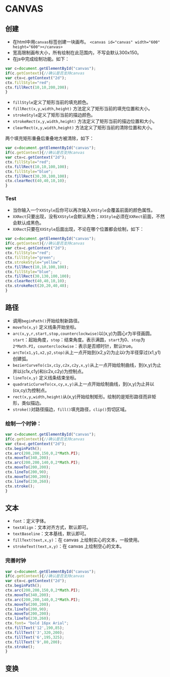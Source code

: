 # CANVAS

## 创建

- 在html中用`canvas`标签创建一块画布。
`<canvas id="canvas" width="600" height="600"></canvas>`
- 宽高限制画布大小，所有绘制在此范围内，不写会默认300x150。
- 在js中完成绘制功能。如下：
```javascript
var c=document.getElementById("canvas");
if(c.getContext){//确认是否支持canvas
var ctx=c.getContext("2d");
ctx.fillStyle="red";
ctx.fillRect(10,10,200,200);
}
```

- `fillStyle`定义了矩形当前的填充颜色。
- `fillRect(x,y,width,height)` 方法定义了矩形当前的填充位置和大小。
- `strokeStyle`定义了矩形当前的描边颜色。
- `strokeRect(x,y,width,height)` 方法定义了矩形当前的描边位置和大小。
- `clearRect(x,y,width,height)` 方法定义了矩形当前的清除位置和大小。

两个填充矩形重叠后重叠地方被清除，如下：
```javascript
var c=document.getElementById("canvas");
if(c.getContext){//确认是否支持canvas
var ctx=c.getContext("2d");
ctx.fillStyle="red";
ctx.fillRect(10,10,100,100);
ctx.fillStyle="blue";
ctx.fillRect(30,30,100,100);
ctx.clearRect(40,40,10,10);
}
```
### Test
* 当你输入一个`XXStyle`后你可以再次输入`XXStyle`会覆盖前面的颜色属性。
* `XXRect`只要出现，没有`XXStyle`会默认黑色；`XXStyle`必须在`XXRect`前面，不然会默认成黑色。
* `XXRect`只要在`XXStyle`后面出现，不论在哪个位置都会绘制，如下：
```javascript
var c=document.getElementById("canvas");
if(c.getContext){//确认是否支持canvas
var ctx=c.getContext("2d");
ctx.fillStyle="red";
ctx.fillStyle="green";
ctx.strokeStyle="yellow";
ctx.fillRect(10,10,100,100);
ctx.fillStyle="blue";
ctx.fillRect(30,130,100,100);
ctx.clearRect(40,40,10,10);
ctx.strokeRect(20,20,40,40);
}
```

## 路径

- 调用`beginPath()`开始绘制新路径。
- `moveTo(x,y)` 定义线条开始坐标。
- `arc(x,y,r,start,stop,counterclockwise)`以(x,y)为圆心r为半径画圆。`start`：起始角度，`stop`：结束角度。表示满圆，`start`为0、`stop`为`2*Math.PI`，`counterclockwise`：表示是否顺时针，默认true。
- `arcTo(x1,y1,x2,y2,stop)`从上一点开始到(x2,y2)为止以r为半径穿过(x1,y1)创建弧。
- `bezierCurveTo(c1x,c1y,c2x,c2y,x,y)`从上一点开始绘制曲线，到(x,y)为止并以(c1x,c1y)和(c2x,c2y)为控制点。
- `lineTo(x,y)` 定义线条结束坐标。
- `quadraticCurveTo(cx,cy,x,y)`从上一点开始绘制曲线，到(x,y)为止并以(cx,cy)为控制点。
- `rect(x,y,width,height)`从(x,y)开始绘制矩形。绘制的是矩形路径而非矩形，类似描边。 
- `stroke()`对路径描边，`fill()`填充路径，`clip()`剪切区域。

### 绘制一个时钟：

```javascript
var c=document.getElementById("canvas");
if(c.getContext){//确认是否支持canvas
var ctx=c.getContext("2d");
ctx.beginPath();
ctx.arc(200,200,150,0,2*Math.PI);
ctx.moveTo(340,200);
ctx.arc(200,200,140,0,2*Math.PI);
ctx.moveTo(200,200);
ctx.lineTo(200,90);
ctx.moveTo(200,200);
ctx.lineTo(230,260);
ctx.stroke();
}
```

## 文本
- `font`：定义字体。
- `textAlign`：文本对齐方式，默认即可。
- `textBaseline`：文本基线，默认即可。
- `fillText(text,x,y)`：在 canvas 上绘制实心的文本，一般使用。
- `strokeText(text,x,y)`：在 canvas 上绘制空心的文本。

### 完善时钟

```javascript
var c=document.getElementById("canvas");
if(c.getContext){//确认是否支持canvas
var ctx=c.getContext("2d");
ctx.beginPath();
ctx.arc(200,200,150,0,2*Math.PI);
ctx.moveTo(340,200);
ctx.arc(200,200,140,0,2*Math.PI);
ctx.moveTo(200,200);
ctx.lineTo(200,90);
ctx.moveTo(200,200);
ctx.lineTo(230,260);
ctx.font= "bold 16px Arial";
ctx.fillText('12',190,85);
ctx.fillText('3',320,200);
ctx.fillText('6',195,325);
ctx.fillText('9',80,200);
ctx.stroke();
}
```

## 变换



